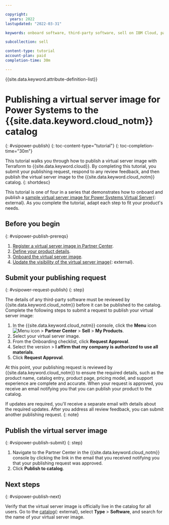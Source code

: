 ```yaml
---

copyright:
  years: 2022
lastupdated: "2022-03-31"

keywords: onboard software, third-party software, sell on IBM Cloud, partner center, virtual server image, virtual machine image, image, vm, vsi, publish, Terraform, tutorial, sample

subcollection: sell

content-type: tutorial
account-plan: paid
completion-time: 30m 

---
```


{{site.data.keyword.attribute-definition-list}}


# Publishing a virtual server image for Power Systems to the {{site.data.keyword.cloud_notm}} catalog
{: #vsipower-publish}
{: toc-content-type="tutorial"} 
{: toc-completion-time="30m"} 

This tutorial walks you through how to publish a virtual server image with Terraform to {{site.data.keyword.cloud}}. By completing this tutorial, you submit your publishing request, respond to any review feedback, and then publish the virtual server image to the {{site.data.keyword.cloud_notm}} catalog.
{: shortdesc}

This tutorial is one of four in a series that demonstrates how to onboard and publish a [sample virtual server image for Power Systems Virtual Server](https://github.com/IBM-Cloud/isv-power-vsi-product-deploy-sample){: external}. As you complete the tutorial, adapt each step to fit your product's needs.

## Before you begin
{: #vsipower-publish-prereqs}

1. [Register a virtual server image in Partner Center](/docs/sell?topic=sell-vsipower-register).
1. [Define your product details](/docs/sell?topic=sell-vsipower-define).
1. [Onboard the virtual server image](/docs/sell?topic=sell-vsipower-onboard).
1. [Update the visibility of the virtual server image](https://github.com/IBM-Cloud/isv-vsi-product-deploy-sample#update-the-visibility-of-your-image-patch-api){: external}.

## Submit your publishing request
{: #vsipower-request-publish}
{: step}

The details of any third-party software must be reviewed by {{site.data.keyword.cloud_notm}} before it can be published to the catalog. Complete the following steps to submit a request to publish your virtual server image:

1. In the {{site.data.keyword.cloud_notm}} console, click the **Menu** icon ![Menu icon](../icons/icon_hamburger.svg "Menu") > **Partner Center** > **Sell** > **My Products**.
1. Select your virtual server image.  
1. From the Onboarding checklist, click **Request Approval**. 
1. Select the version > **I affirm that my company is authorized to use all materials**. 
1. Click **Request Approval**.

At this point, your publishing request is reviewed by {{site.data.keyword.cloud_notm}} to ensure the required details, such as the product name, catalog entry, product page, pricing model, and support experience are complete and accurate. When your request is approved, you receive an email notifying you that you can publish your product to the catalog. 

If updates are required, you'll receive a separate email with details about the required updates. After you address all review feedback, you can submit another publishing request.
{: note} 

## Publish the virtual server image
{: #vsipower-publish-submit}
{: step}

1. Navigate to the Partner Center in the {{site.data.keyword.cloud_notm}} console by clicking the link in the email that you received notifying you that your publishing request was approved.
1. Click **Publish to catalog**.

## Next steps
{: #vsipower-publish-next}

Verify that the virtual server image is officially live in the catalog for all users. Go to the [catalog](https://cloud.ibm.com/catalog){: external}, select **Type** > **Software**, and search for the name of your virtual server image. 
